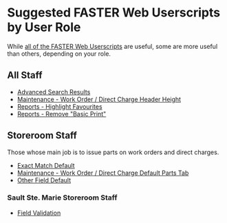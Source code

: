 # Suggested FASTER Web Userscripts by User Role

While [all of the FASTER Web Userscripts](../README.md#userscripts-for-faster-web) are useful,
some are more useful than others, depending on your role.

## All Staff

- [Advanced Search Results](advancedSearchResults.user.js)
- [Maintenance - Work Order / Direct Charge Header Height](workOrderHeaderHeight.user.js)
- [Reports - Highlight Favourites](reportFavourites.user.js)
- [Reports - Remove "Basic Print"](reportHideBasicPrint.user.js)

## Storeroom Staff

Those whose main job is to issue parts on work orders and direct charges.

- [Exact Match Default](exactMatch.user.js)
- [Maintenance - Work Order / Direct Charge Default Parts Tab](workOrderDefaultPartsTab.user.js)
- [Other Field Default](searchDefaultOtherField.user.js)

### Sault Ste. Marie Storeroom Staff

- [Field Validation](ssmFieldValidation.user.js)
